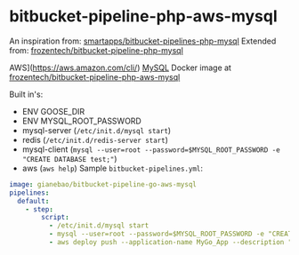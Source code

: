 # bitbucket-pipeline-php-aws-mysql
An inspiration from: [smartapps/bitbucket-pipelines-php-mysql](https://hub.docker.com/r/smartapps/bitbucket-pipelines-php-mysql/)
Extended from:
[frozentech/bitbucket-pipeline-php-mysql](https://hub.docker.com/r/frozentech/bitbucket-pipeline-php-mysql)

AWS](https://aws.amazon.com/cli/) [MySQL](https://www.mysql.com)
Docker image at [frozentech/bitbucket-pipeline-php-aws-mysql](https://hub.docker.com/r/frozentech/bitbucket-pipeline-php-aws-mysql/)

Built in's:
  - ENV GOOSE_DIR
  - ENV MYSQL_ROOT_PASSWORD
  - mysql-server (`/etc/init.d/mysql start`)
  - redis (`/etc/init.d/redis-server start`)
  - mysql-client (`mysql --user=root --password=$MYSQL_ROOT_PASSWORD -e "CREATE DATABASE test;"`)
  - aws (`aws help`)
Sample `bitbucket-pipelines.yml`:

```YAML
image: gianebao/bitbucket-pipeline-go-aws-mysql
pipelines:
  default:
    - step:
        script:
          - /etc/init.d/mysql start
          - mysql --user=root --password=$MYSQL_ROOT_PASSWORD -e "CREATE DATABASE test;"
          - aws deploy push --application-name MyGo_App --description "This is my deployment" --ignore-hidden-files --s3-location s3://CodeDeployDemoBucket/MyGoApp.zip --source /tmp/MyLocalDeploymentFolder/
```
